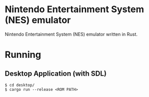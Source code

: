 # Nintendo Entertainment System (NES) emulator

Nintendo Entertainment System (NES) emulator written in Rust.


# Running
## Desktop Application (with SDL)

```
$ cd desktop/
$ cargo run --release <ROM PATH>
```
